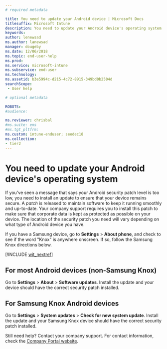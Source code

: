 ```yaml
---
# required metadata

title: You need to update your Android device | Microsoft Docs
titlesuffix: Microsoft Intune
description: You need to update your Android device's operating system.
keywords:
author: lenewsad
ms.author: lanewsad
manager: dougeby
ms.date: 12/06/2018
ms.topic: end-user-help
ms.prod:
ms.service: microsoft-intune
ms.subservice: end-user
ms.technology:
ms.assetid: b3e5994c-d215-4c72-8915-349bd0b2504d
searchScope:
 - User help

# optional metadata

ROBOTS:  
#audience:

ms.reviewer: chrisbal
#ms.suite: ems
#ms.tgt_pltfrm:
ms.custom: intune-enduser; seodec18
ms.collection:
- tier2
---
```


# You need to update your Android device's operating system

If you've seen a message that says your Android security patch level is too low, you need to install an update to ensure that your device remains secure. A _patch_ is released to maintain software to keep it running smoothly and up-to-date. Your company support requires you to install this patch to make sure that corporate data is kept as protected as possible on your device. The location of the security patch you need will vary depending on what type of Android device you have.

If you have a Samsung device, go to **Settings** > **About phone**, and check to see if the word "Knox" is anywhere onscreen. If so, follow the Samsung Knox directions below.

[!INCLUDE [wit_nextref](includes/end-user-os-update-guidance.md)]

## For most Android devices (non-Samsung Knox)

Go to **Settings** > **About** > **Software updates**. Install the update and your device should have the correct security patch installed.

## For Samsung Knox Android devices

Go to **Settings** > **System updates** > **Check for new system update**. Install the update and your Samsung Knox device should have the correct security patch installed.



Still need help? Contact your company support. For contact information, check the [Company Portal website](https://go.microsoft.com/fwlink/?linkid=2010980).
